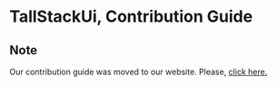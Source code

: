 # TallStackUi, Contribution Guide

## Note

Our contribution guide was moved to our website. Please, [click here.](https://tallstackui.com/docs/contribution)
